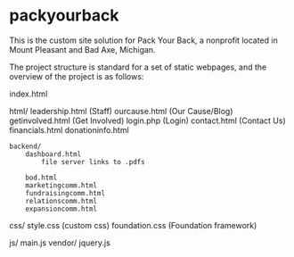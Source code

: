 # packyourback

This is the custom site solution for Pack Your Back, a nonprofit located in Mount Pleasant and Bad Axe, Michigan. 

The project structure is standard for a set of static webpages, and the overview of the project is as follows:

index.html

html/
    leadership.html (Staff)
    ourcause.html (Our Cause/Blog)
    getinvolved.html (Get Involved)
    login.php (Login)
    contact.html (Contact Us)
    financials.html
    donationinfo.html

    backend/
        dashboard.html
            file server links to .pdfs

        bod.html
        marketingcomm.html
        fundraisingcomm.html
        relationscomm.html
        expansioncomm.html

css/
    style.css (custom css)
    foundation.css (Foundation framework)

js/
    main.js
    vendor/
        jquery.js

